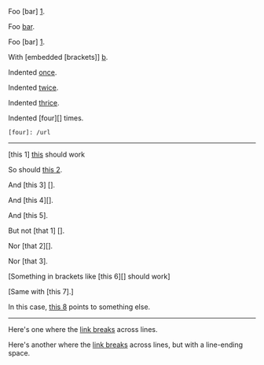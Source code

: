 Foo [bar] [1].

Foo [bar][1].

Foo [bar]
[1].

[1]: /url/  "Title"


With [embedded [brackets]] [b].


Indented [once][].

Indented [twice][].

Indented [thrice][].

Indented [four][] times.

 [once]: /url

  [twice]: /url

   [thrice]: /url

    [four]: /url


[b]: /url/

* * *

[this 1] [this] should work

So should [this 2][this].

And [this 3] [].

And [this 4][].

And [this 5].

But not [that 1] [].

Nor [that 2][].

Nor [that 3].

[Something in brackets like [this 6][] should work]

[Same with [this 7].]

In this case, [this 8](/somethingelse/) points to something else.

[this]: foo


* * *

Here's one where the [link
breaks] across lines.

Here's another where the [link 
breaks] across lines, but with a line-ending space.


[link breaks]: /url/


[id]: <http://example.com/>  "Optional Title Here"